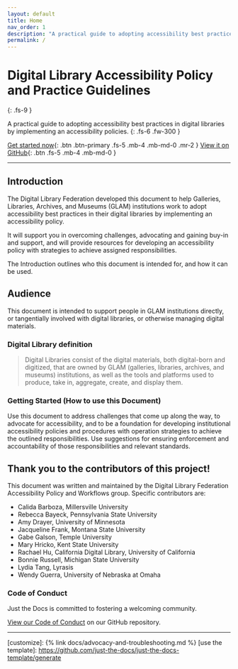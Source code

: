 ```yaml
---
layout: default
title: Home
nav_order: 1
description: "A practical guide to adopting accessibility best practices in digital libraries by implementing an accessibility policies."
permalink: /
---
```


# Digital Library Accessibility Policy and Practice Guidelines
{: .fs-9 }

A practical guide to adopting accessibility best practices in digital libraries by implementing an accessibility policies.
{: .fs-6 .fw-300 }

[Get started now](#getting-started){: .btn .btn-primary .fs-5 .mb-4 .mb-md-0 .mr-2 }
[View it on GitHub][Guidelines repo]{: .btn .fs-5 .mb-4 .mb-md-0 }

---

## Introduction

The Digital Library Federation developed this document to help Galleries, Libraries, Archives, and Museums (GLAM) institutions work to adopt accessibility best practices in their digital libraries by implementing an accessibility policy. 

It will support you in overcoming challenges, advocating and gaining buy-in and support, and will provide resources for developing an accessibility policy with strategies to achieve assigned responsibilities. 

The Introduction outlines who this document is intended for, and how it can be used. 

## Audience

This document is intended to support people in GLAM institutions directly, or tangentially involved with digital libraries, or otherwise managing digital materials.

### Digital Library definition

> Digital Libraries consist of the digital materials, both digital-born and digitized, that are owned by GLAM (galleries, libraries, archives, and museums) institutions, as well as the tools and platforms used to produce, take in, aggregate, create, and display them. 

### Getting Started (How to use this Document)

Use this document to address challenges that come up along the way, to advocate for accessibility, and to be  a foundation for developing institutional accessibility policies and procedures with operation strategies to achieve the outlined responsibilities. Use suggestions for ensuring enforcement and accountability of those responsibilities and relevant standards.

## Thank you to the contributors of this project!

This document was written and maintained by the Digital Library Federation Accessibility Policy and Workflows group. Specific contributors are:

- Calida Barboza, Millersville University
- Rebecca Bayeck, Pennsylvania State University
- Amy Drayer, University of Minnesota
- Jacqueline Frank, Montana State University
- Gabe Galson, Temple University
- Mary Hricko, Kent State University
- Rachael Hu, California Digital Library, University of California
- Bonnie Russell, Michigan State University
- Lydia Tang, Lyrasis
- Wendy Guerra, University of Nebraska at Omaha


### Code of Conduct

Just the Docs is committed to fostering a welcoming community.

[View our Code of Conduct](https://github.com/just-the-docs/just-the-docs/tree/main/CODE_OF_CONDUCT.md) on our GitHub repository.

----

[^1]: The [source file for this page] uses all three markup languages.

[^2]: [It can take up to 10 minutes for changes to your site to publish after you push the changes to GitHub](https://docs.github.com/en/pages/setting-up-a-github-pages-site-with-jekyll/creating-a-github-pages-site-with-jekyll#creating-your-site).

[Jekyll]: https://jekyllrb.com
[Markdown]: https://daringfireball.net/projects/markdown/
[Liquid]: https://github.com/Shopify/liquid/wiki
[Front matter]: https://jekyllrb.com/docs/front-matter/
[Jekyll configuration]: https://jekyllrb.com/docs/configuration/
[source file for this page]: https://github.com/just-the-docs/just-the-docs/blob/main/index.md
[Just the Docs Template]: https://just-the-docs.github.io/just-the-docs-template/
[Just the Docs]: https://just-the-docs.com
[Guidelines repo]: https://github.com/just-the-docs/just-the-docs
[Just the Docs README]: https://github.com/just-the-docs/just-the-docs/blob/main/README.md
[GitHub Pages]: https://pages.github.com/
[Template README]: https://github.com/just-the-docs/just-the-docs-template/blob/main/README.md
[GitHub Pages / Actions workflow]: https://github.blog/changelog/2022-07-27-github-pages-custom-github-actions-workflows-beta/
[customize]: {% link docs/advocacy-and-troubleshooting.md %}
[use the template]: https://github.com/just-the-docs/just-the-docs-template/generate
